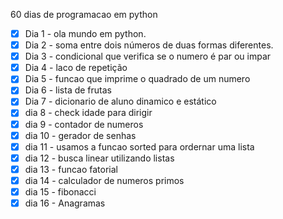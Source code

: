 60 dias de programacao em python
- [x] Dia 1 - ola mundo em python.
- [x] Dia 2 - soma entre dois números de duas formas diferentes.
- [x] Dia 3 - condicional que verifica se o numero é par ou impar
- [x] Dia 4 - laco de repetição
- [x] Dia 5 - funcao que imprime o quadrado de um numero
- [x] Dia 6 - lista de frutas
- [x] Dia 7 - dicionario de aluno dinamico e estático
- [x] dia 8 - check idade para dirigir 
- [x] dia 9 - contador de numeros
- [x] dia 10 - gerador de senhas 
- [x] dia 11 - usamos a funcao sorted para ordernar uma lista
- [x] dia 12 - busca linear utilizando listas
- [x] dia 13 - funcao fatorial
- [x] dia 14 - calculador de numeros primos
- [x] dia 15 - fibonacci
- [x] dia 16 - Anagramas